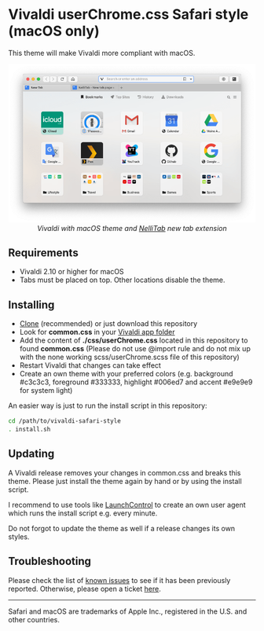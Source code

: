 # Vivaldi userChrome.css Safari style (macOS only)

This theme will make Vivaldi more compliant with macOS.

<p align="center"><img alt="Vivaldi with NelliTab" src="https://raw.githubusercontent.com/ideaweb/vivaldi-safari-style/master/img/preview.png"/><br/><i>Vivaldi with macOS theme and <a href="https://nellitab.io">NelliTab</a> new tab extension</i></p>

## Requirements

* Vivaldi 2.10 or higher for macOS
* Tabs must be placed on top. Other locations disable the theme.

## Installing

* [Clone](https://help.github.com/en/github/creating-cloning-and-archiving-repositories/cloning-a-repository) (recommended) or just download this repository 
* Look for **common.css** in your [Vivaldi app folder](https://forum.vivaldi.net/topic/10549/modding-vivaldi)
* Add the content of **./css/userChrome.css** located in this repository to found **common.css** (Please do not use @import rule and do not mix up with the none working scss/userChrome.scss file of this repository)
* Restart Vivaldi that changes can take effect
* Create an own theme with your preferred colors (e.g. background #c3c3c3, foreground #333333, highlight #006ed7 and accent #e9e9e9 for system light)

An easier way is just to run the install script in this repository:

```bash
cd /path/to/vivaldi-safari-style
. install.sh
```

## Updating

A Vivaldi release removes your changes in common.css and breaks this theme. Please just install the theme again by hand or by using the install script. 

I recommend to use tools like [LaunchControl](https://www.soma-zone.com/LaunchControl/) to create an own user agent which runs the install script e.g. every minute.

Do not forgot to update the theme as well if a release changes its own styles.

## Troubleshooting

Please check the list of [known issues](https://github.com/ideaweb/vivaldi-safari-style/issues) to see if it has been previously reported. Otherwise, please open a ticket [here](https://github.com/ideaweb/vivaldi-safari-style/issues). 

---

Safari and macOS are trademarks of Apple Inc., registered in the U.S. and other countries.


